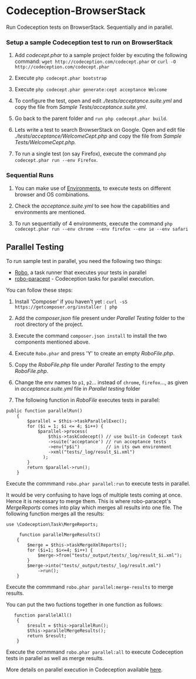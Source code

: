 # Codeception-BrowserStack
Run Codeception tests on BrowserStack. Sequentially and in parallel. 

### Setup a sample Codeception test to run on BrowserStack


1. Add _codecept.phar_ to a sample project folder by excuting the following command: `wget http://codeception.com/codecept.phar` or `curl -O http://codeception.com/codecept.phar`

2. Execute `php codecept.phar bootstrap`

3. Execute `php codecept.phar generate:cept acceptance Welcome`

4. To configure the test, open and edit _./tests/acceptance.suite.yml_ and copy the file from _Sample Tests/acceptance.suite.yml_.

5. Go back to the parent folder and `run php codecept.phar build`.

6. Lets write a test to search BrowserStack on Google. Open and edit file _./tests/acceptance/WelcomeCept.php_ and copy the file from _Sample Tests/WelcomeCept.php._

7. To run a single test (on say Firefox), execute the command `php codecept.phar run --env Firefox`.

### Sequential Runs

1. You can make use of [Environments](http://codeception.com/docs/07-AdvancedUsage#Environments), to execute tests on different browser and OS combinations.

2. Check the _acceptance.suite.yml_ to see how the capabilities and environments are mentioned.

3. To run sequentially of 4 environments, execute the command `php codecept.phar run --env chrome --env firefox --env ie --env safari`

## Parallel Testing

To run sample test in parallel, you need the following two things: 
- [Robo](http://robo.li/), a task runner that executes your tests in parallel
- [robo-paracept](https://github.com/Codeception/robo-paracept) - Codeception tasks for parallel execution.

You can follow these steps:

1. Install 'Composer' if you haven't yet : `curl -sS https://getcomposer.org/installer | php`

2. Add the _composer.json_ file present under _Parallel Testing_ folder to the root directory of the project.

3. Execute the command `composer.json install` to install the two components mentioned above.

4. Execute `Robo.phar` and press 'Y' to create an empty _RoboFile.php_.

5. Copy the _RoboFile.php_ file under _Parallel Testing_ to the empty _RoboFile.php_. 

6. Change the env names to `p1`, `p2`... instead of `chrome`, `firefox`..., as given in _acceptance.suite.yml_ file in _Parallel testing_ folder

7. The following function in _RoboFile_ executes tests in parallel:
```
public function parallelRun()
    {
        $parallel = $this->taskParallelExec();
        for ($i = 1; $i <= 4; $i++) {            
            $parallel->process(
                $this->taskCodecept() // use built-in Codecept task
                ->suite('acceptance') // run acceptance tests
                ->env("p$i")          // in its own environment
                ->xml("tests/_log/result_$i.xml") 
              );
        }
        return $parallel->run();
    }
```

Execute the commmand `robo.phar parallel:run` to execute tests in parallel.

It would be very confusing to have logs of multiple tests coming at once. Hence it is necessary to merge them. This is where robo-paracept's _MergeReports_ comes into play which merges all results into one file. The following function merges all the results:
```
use \Codeception\Task\MergeReports;

     function parallelMergeResults()
    {
        $merge = $this->taskMergeXmlReports();
        for ($i=1; $i<=4; $i++) {
            $merge->from("tests/_output/tests/_log/result_$i.xml");
        }
        $merge->into("tests/_output/tests/_log/result.xml")
            ->run();
    }
```

Execute the commmand `robo.phar parallel:merge-results` to merge results. 

You can put the two fuctions together in one function as follows:
```
   function parallelAll()
    {
        $result = $this->parallelRun();
        $this->parallelMergeResults();
        return $result;
    }
```
Execute the commmand `robo.phar parallel:all` to execute Codeception tests in parallel as well as merge results. 

More details on parallel execution in Codeception available [here](http://codeception.com/docs/12-ParallelExecution#.VkZCm98rJ7q).


